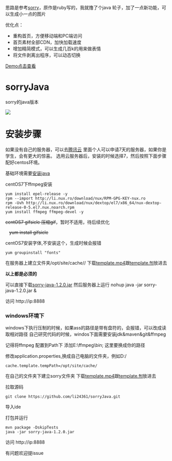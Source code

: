思路是参考[sorry](https://github.com/xtyxtyx/sorry)，原作是ruby写的，我就撸了个java 轮子，加了一点新功能，可以生成小一点的图片

优化点：
* 重构首页，方便移动端和PC端访问
* 首页素材全部CDN，加快加载速度
* 增加精简模式，可以生成几百k的用来做表情
* 将文件剥离出程序，可以动态切换


[Demo点击查看](http://118.24.58.55/)

# sorryJava
sorry的java版本


![](http://ww1.sinaimg.cn/large/6efe8aa1ly1fphaxorc98j211i0nywku.jpg)


# 安装步骤

如果没有自己的服务器，可以去[腾讯云](https://cloud.tencent.com/redirect.php?redirect=1005&cps_key=886212e8dd391ab808f37dd99caa8afb)
里面个人可以申请7天的服务器，如果你是学生，会有更大的惊喜。
选用云服务器后，安装的时候选择7，然后按照下面步骤配好centos环境。

基础环境需要[安装java](https://github.com/li24361/centos_install_common_software_toturial/blob/master/Java.md)

centOS7下ffmpeg安装

	yum install epel-release -y
	rpm --import http://li.nux.ro/download/nux/RPM-GPG-KEY-nux.ro
	rpm -Uvh http://li.nux.ro/download/nux/dextop/el7/x86_64/nux-dextop-release-0-5.el7.nux.noarch.rpm
    yum install ffmpeg ffmpeg-devel -y


~~centOS7 gifsicle 压缩gif~~，暂时不适用，待后续优化

    ~~yum install gifsicle~~

centOS7安装字体,不安装这个，生成时候会报错

	yum groupinstall "fonts"

在服务器上建立文件夹/opt/site/cache//
下载[template.mp4](http://p5m79jjxo.bkt.clouddn.com/template.mp4)跟[template.ftl](http://p5m79jjxo.bkt.clouddn.com/template.ftl)放进去

<b>以上都是必须的</b>


可以直接下载[sorry-java-1.2.0.jar](http://p5m79jjxo.bkt.clouddn.com/sorry-java-1.2.0.jar)
然后服务器上运行
	nohup java -jar sorry-java-1.2.0.jar &

访问 http://ip:8888



### windows环境下
windows下执行压制的时候，如果ass的路径是带有盘符的，会报错，可以改成读取相对路径
自己研究代码的时候，windos下面需要安装jdk&maven&git&ffmpeg

记得将ffmpeg 配置到Path下 添加E:\ffmpeg\bin; 这里要换成你的路径


修改application.properties,换成自己电脑的文件夹，例如D:/

	cache.template.tempPath=/opt/site/cache/

在自己的文件夹下建立sorry文件夹
下载[template.mp4](http://p5m79jjxo.bkt.clouddn.com/template.mp4)跟[template.ftl](http://p5m79jjxo.bkt.clouddn.com/template.ftl)放进去

拉取源码

	git clone https://github.com/li24361/sorryJava.git
	
导入ide
	
打包并运行
	
	mvn package -DskipTests
	java -jar sorry-java-1.2.0.jar
	
访问 http://ip:8888
	


有问题欢迎提issue



